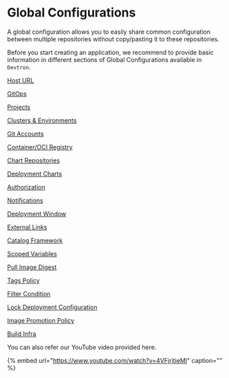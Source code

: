 # Global Configurations

A global configuration allows you to easily share common configuration between multiple repositories without copy/pasting it to these repositories.

Before you start creating an application, we recommend to provide basic information in different sections of Global Configurations available in `Devtron`.

[Host URL](host-url.md)

[GitOps](gitops.md)

[Projects](projects.md)

[Clusters & Environments](cluster-and-environments.md)

[Git Accounts](git-accounts.md)

[Container/OCI Registry](container-registries.md)

[Chart Repositories](chart-repo.md)

[Deployment Charts](deployment-charts.md)

[Authorization](authorization/README.md)

[Notifications](manage-notification.md)

[Deployment Window](deployment-window.md)

[External Links](external-links.md)

[Catalog Framework](catalog-framework.md)

[Scoped Variables](scoped-variables.md)

[Pull Image Digest](pull-image-digest.md)

[Tags Policy](tags-policy.md)

[Filter Condition](filter-condition.md)

[Lock Deployment Configuration](lock-deployment-config.md)

[Image Promotion Policy](image-promotion-policy.md)

[Build Infra](build-infra.md)

You can also refer our YouTube video provided here.

{% embed url="https://www.youtube.com/watch?v=4VFjrjtieMI" caption="" %}


